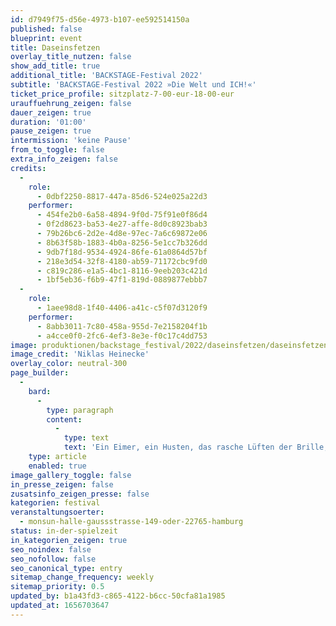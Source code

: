 ```yaml
---
id: d7949f75-d56e-4973-b107-ee592514150a
published: false
blueprint: event
title: Daseinsfetzen
overlay_title_nutzen: false
show_add_title: true
additional_title: 'BACKSTAGE-Festival 2022'
subtitle: 'BACKSTAGE-Festival 2022 »Die Welt und ICH!«'
ticket_price_profile: sitzplatz-7-00-eur-18-00-eur
urauffuehrung_zeigen: false
dauer_zeigen: true
duration: '01:00'
pause_zeigen: true
intermission: 'keine Pause'
from_to_toggle: false
extra_info_zeigen: false
credits:
  -
    role:
      - 0dbf2250-8817-447a-85d6-524e025a22d3
    performer:
      - 454fe2b0-6a58-4894-9f0d-75f91e0f86d4
      - 0f2d8623-ba53-4e27-affe-8d0c8923bab3
      - 79b26bc6-2d2e-4d8e-97ec-7a6c69872e06
      - 8b63f58b-1883-4b0a-8256-5e1cc7b326dd
      - 9db7f18d-9534-4924-86fe-61a0864d57bf
      - 218e3d54-32f8-4180-ab59-71172cbc9fd0
      - c819c286-e1a5-4bc1-8116-9eeb203c421d
      - 1bf5eb36-f6b9-47f1-819d-0889877ebbb7
  -
    role:
      - 1aee98d8-1f40-4406-a41c-c5f07d3120f9
    performer:
      - 8abb3011-7c80-458a-955d-7e2158204f1b
      - a4cce0f0-2fc6-4ef3-8e3e-f0c17c4dd753
image: produktionen/backstage_festival/2022/daseinsfetzen/daseinsfetzen_backstage_01_c_niklas_heinecke.jpeg
image_credit: 'Niklas Heinecke'
overlay_color: neutral-300
page_builder:
  -
    bard:
      -
        type: paragraph
        content:
          -
            type: text
            text: 'Ein Eimer, ein Husten, das rasche Lüften der Brille, ein Spielzeugauto - Daseinsfetzen ist das in eine Revue gegossene Ergebnis einer familiären Spurensuche.'
    type: article
    enabled: true
image_gallery_toggle: false
in_presse_zeigen: false
zusatsinfo_zeigen_presse: false
kategorien: festival
veranstaltungsoerter:
  - monsun-halle-gaussstrasse-149-oder-22765-hamburg
status: in-der-spielzeit
in_kategorien_zeigen: true
seo_noindex: false
seo_nofollow: false
seo_canonical_type: entry
sitemap_change_frequency: weekly
sitemap_priority: 0.5
updated_by: b1a43fd3-c865-4122-b6cc-50cfa81a1985
updated_at: 1656703647
---
```

